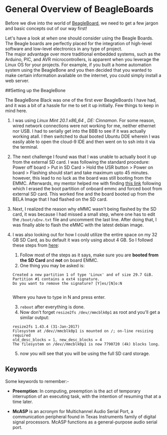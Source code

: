 # General Overview of BeagleBoards
Before we dive into the world of [BeagleBoard](https://beagleboard.org/), we need to get a few jargon and basic concepts out of our way first!


Let's have a look at _when_ one should consider using the Beagle Boards. <br>
The Beagle boards are perfectly placed for the integration of high-level software and low-level electronics in any type of project. <br>
The major advantage over more traditional embedded systems, such as the Arduino, PIC, and AVR microcontrollers, is apparent when you leverage the Linux OS for your projects. For example, if you built a home automation system using the BeagleBone and you then decided that you wanted to make certain information available on the internet, you could simply install a web server.

##Setting up the BeagleBone

The BeagleBone Black was one of the first ever BeagleBoards I have had, and it was a bit of a hassle for me to set it up initially. Few things to keep in mind here. 
1. I was using _Linux Mint 20.1 x86_64 , DE: Cinnamon_. For some reason, wired network connections were not working for me, neither ethernet nor USB. I had to serially get into the BBB to see if it was actually working atall. I then switched to dual booted Ubuntu DDE wherein I was easily able to open the cloud-9 IDE and then went on to ssh into it via the terminal. 
2. The next challenge I found was that I was unable to actually boot it up from the external SD card. I was following the standard procedure: Power off board > Put in SD Card > Hold the USR button > Power on board > Flashing should start and take maximum upto 45 minutes. however, this lead to no luck as the board was still booting from the EMMC. Afterwards, my mentor helped me with finding [this link](https://learn.bela.io/using-bela/about-bela/troubleshooting-guide/#problems-booting-bela-from-the-sd-card) following which I erased the boot partition of onboard emmc and forced boot from external SD card. This worked fine and the board booted up from the BELA Image that I had flashed on the SD card. 
3. Next, I realized the reason why eMMC wasn't being flashed by the SD card, it was because I had missed a small step, where one has to edit the ``/boot/uEnv.txt`` file and uncomment the last line. After doing that, I was finally able to flash the eMMC with the latest debian image. 
4. I was also looking out for how I could utilize the entire space on my 32 GB SD Card, as bu default it was only using about 4 GB. So I followd these steps from [here](https://elinux.org/Beagleboard:Expanding_File_System_Partition_On_A_microSD):
    1. Follow most of the steps as it says, make sure you are **booted from the SD Card** and __not__ on board EMMC.
    2. One thing you may be asked is: 
    ```
    Created a new partition 1 of type 'Linux' and of size 29.7 GiB.
    Partition #1 contains a ext4 signature.
    Do you want to remove the signature? [Y]es/[N]o:N
        
    ```
    Where you have to type in N and press enter. 

    3. ``reboot`` after everything is done.
    4. Now don't forget ``resize2fs /dev//mmcblk0p1`` as root and you'll get a similar output: 
    ```
    resize2fs 1.43.4 (31-Jan-2017)
    Filesystem at /dev//mmcblk0p1 is mounted on /; on-line resizing required
    old_desc_blocks = 1, new_desc_blocks = 4
    The filesystem on /dev//mmcblk0p1 is now 7790720 (4k) blocks long.

    ```
    5. now you will see that you will be using the full SD card storage. 

## Keywords

Some keywords to remember:-
* **Preemption**: In computing, preemption is the act of temporary interruption of an executing task, with the intention of resuming that at a time later.

* **McASP** is an acronym for Multichannel Audio Serial Port, a communication peripheral found in Texas Instruments family of digital signal processors.  McASP functions as a general-purpose audio serial port.
